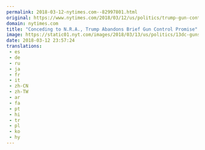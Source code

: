 ```yaml
---
permalink: 2018-03-12-nytimes.com--82997801.html
original: https://www.nytimes.com/2018/03/12/us/politics/trump-gun-control-national-rifle-association.html?partner=rss&amp;emc=rss
domain: nytimes.com
title: "Conceding to N.R.A., Trump Abandons Brief Gun Control Promise"
image: https://static01.nyt.com/images/2018/03/13/us/politics/13dc-guns1/13dc-guns1-mediumThreeByTwo440.jpg
date: 2018-03-12 23:57:24
translations: 
 - es
 - de
 - ru
 - ja
 - fr
 - it
 - zh-CN
 - zh-TW
 - ar
 - fa
 - pt
 - hi
 - tr
 - pl
 - ko
 - hy
---
```


